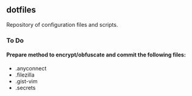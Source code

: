 ## dotfiles

Repository of configuration files and scripts.

### To Do

#### Prepare method to encrypt/obfuscate and commit the following files:
- .anyconnect
- .filezilla
- .gist-vim
- .secrets
